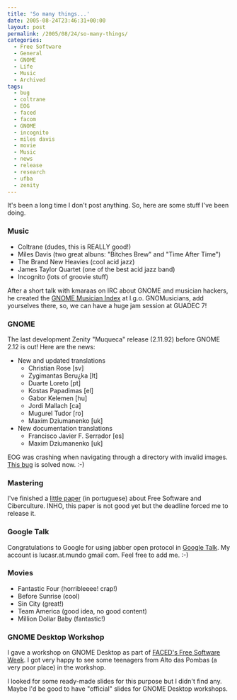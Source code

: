 ```yaml
---
title: 'So many things...'
date: 2005-08-24T23:46:31+00:00
layout: post
permalink: /2005/08/24/so-many-things/
categories:
  - Free Software
  - General
  - GNOME
  - Life
  - Music
  - Archived
tags:
  - bug
  - coltrane
  - EOG
  - faced
  - facom
  - GNOME
  - incognito
  - miles davis
  - movie
  - Music
  - news
  - release
  - research
  - ufba
  - zenity
---
```

It's been a long time I don't post anything. So, here are some stuff I've been
doing.

### Music

  * Coltrane (dudes, this is REALLY good!)
  * Miles Davis (two great albuns: "Bitches Brew" and "Time After Time")
  * The Brand New Heavies (cool acid jazz)
  * James Taylor Quartet (one of the best acid jazz band)
  * Incognito (lots of groovie stuff)

After a short talk with kmaraas on IRC about GNOME and musician hackers, he
created the [GNOME Musician Index](http://live.gnome.org/GnomeMusicianIndex) at
l.g.o. GNOMusicians, add yourselves there, so, we can have a huge jam session
at GUADEC 7!

### GNOME

The last development Zenity "Muqueca" release (2.11.92) before GNOME 2.12 is
out! Here are the news:

  * New and updated translations
      * Christian Rose [sv]
      * Zygimantas Beru¿ka [lt]
      * Duarte Loreto [pt]
      * Kostas Papadimas [el]
      * Gabor Kelemen [hu]
      * Jordi Mallach [ca]
      * Mugurel Tudor [ro]
      * Maxim Dziumanenko [uk]
  * New documentation translations
      * Francisco Javier F. Serrador [es]
      * Maxim Dziumanenko [uk]

EOG was crashing when navigating through a directory with invalid images. [This
bug](http://bugs.gnome.org/show_bug.cgi?id=311086) is solved now. :-)

### Mastering

I've finished a [little
paper](https://gnosislivre.org/twiki/bin/view/CulturaHacker/ArtigoCibercultura2005)
(in portuguese) about Free Software and Ciberculture. INHO, this paper is not
good yet but the deadline forced me to release it.

### Google Talk

Congratulations to Google for using jabber open protocol in [Google
Talk](http://www.google.com/talk). My account is lucasr.at.mundo gmail com.
Feel free to add me. :-)

### Movies

  * Fantastic Four (horribleeee! crap!)
  * Before Sunrise (cool)
  * Sin City (great!)
  * Team America (good idea, no good content)
  * Million Dollar Baby (fantastic!)

### GNOME Desktop Workshop

I gave a workshop on GNOME Desktop as part of [FACED's Free Software
Week](http://twiki.ufba.br/twiki/bin/view/RadioFACED/Programa%E7%E3oDaISemanaDeSoftwareLivreDaFaced).
I got very happy to see some teenagers from Alto das Pombas (a very poor place)
in the workshop.

I looked for some ready-made slides for this purpose but I didn't find any.
Maybe I'd be good to have "official" slides for GNOME Desktop workshops.

